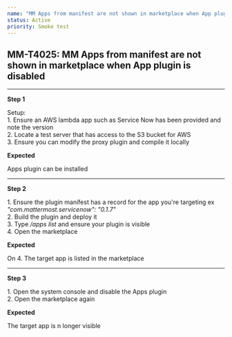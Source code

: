 ```yaml
---
name: "MM Apps from manifest are not shown in marketplace when App plugin is disabled"
status: Active
priority: Smoke test
---
```


## MM-T4025: MM Apps from manifest are not shown in marketplace when App plugin is disabled

---

**Step 1**

Setup:\
1\. Ensure an AWS lambda app such as Service Now has been provided and note the version\
2\. Locate a test server that has access to the S3 bucket for AWS\
3\. Ensure you can modify the proxy plugin and compile it locally

**Expected**

Apps plugin can be installed

---

**Step 2**

1\. Ensure the plugin manifest has a record for the app you're targeting ex _"com.mattermost.servicenow": "0.1.7"_\
2\. Build the plugin and deploy it\
3\. Type _/apps list_ and ensure your plugin is visible\
4\. Open the marketplace

**Expected**

On 4. The target app is listed in the marketplace

---

**Step 3**

1\. Open the system console and disable the Apps plugin\
2\. Open the marketplace again

**Expected**

The target app is n longer visible 
